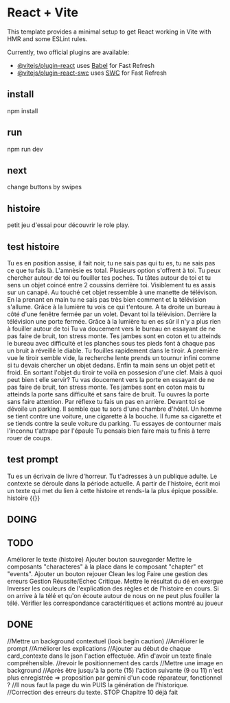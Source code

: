 # React + Vite

This template provides a minimal setup to get React working in Vite with HMR and some ESLint rules.

Currently, two official plugins are available:

- [@vitejs/plugin-react](https://github.com/vitejs/vite-plugin-react/blob/main/packages/plugin-react/README.md) uses [Babel](https://babeljs.io/) for Fast Refresh
- [@vitejs/plugin-react-swc](https://github.com/vitejs/vite-plugin-react-swc) uses [SWC](https://swc.rs/) for Fast Refresh

## install

npm install

## run

npm run dev

## next

change buttons by swipes

## histoire

petit jeu d'essai pour découvrir le role play.

## test histoire

Tu es en position assise, il fait noir, tu ne sais pas qui tu es, tu ne sais pas ce que tu fais là. L'amnèsie es total. Plusieurs option s'offrent à toi. Tu peux chercher autour de toi ou fouiller tes poches.
Tu tâtes autour de toi et tu sens un objet coincé entre 2 coussins derrière toi. Visiblement tu es assis sur un canapé. Au touché cet objet ressemble à une manette de télévison. En la prenant en main tu ne sais pas très bien comment et la télévision s'allume. Grâce à la lumière tu vois ce qui t'entoure. A ta droite un bureau à côté d'une fenêtre fermée par un volet. Devant toi la télévision. Derrière la télévision une porte fermée. Grâce à la lumière tu en es sûr il n'y a plus rien à fouiller autour de toi
Tu va doucement vers le bureau en essayant de ne pas faire de bruit, ton stress monte. Tes jambes sont en coton et tu atteinds le bureau avec difficulté et les planches sous tes pieds font à chaque pas un bruit à réveillé le diable.
Tu fouilles rapidement dans le tiroir. A première vue le tiroir semble vide, la recherche lente prends un tournur infini comme si tu devais chercher un objet dedans. Enfin ta main sens un objet petit et froid. En sortant l'objet du tiroir te voilà en possesion d'une clef. Mais à quoi peut bien t elle servir?
Tu vas doucement vers la porte en essayant de ne pas faire de bruit, ton stress monte. Tes jambes sont en coton mais tu atteinds la porte sans difficulté et sans faire de bruit.
Tu ouvres la porte sans faire attention. Par réflexe tu fais un pas en arrière. Devant toi se dévoile un parking. Il semble que tu sors d'une chambre d'hôtel. Un homme se tient contre une voiture, une cigarette à la bouche. Il fume sa cigarette et se tiends contre la seule voiture du parking.
Tu essayes de contourner mais l'inconnu t'attrape par l'épaule
Tu pensais bien faire mais tu finis à terre rouer de coups.

## test prompt

Tu es un écrivain de livre d'horreur. Tu t'adresses à un publique adulte. Le contexte se déroule dans la période actuelle. A partir de l'histoire, écrit moi un texte qui met du lien à cette histoire et rends-la la plus épique possible. histoire {{}}

## DOING

## TODO

Améliorer le texte (histoire)
Ajouter bouton sauvegarder
Mettre le composants "characteres" à la place dans le composant "chapter" et "events".
Ajouter un bouton rejouer
Clean les log
Faire une gestion des erreurs
Gestion Réussite/Echec Critique.
Mettre le résultat du dé en exergue
Inverser les couleurs de l'explication des règles et de l'histoire en cours.
Si on arrive à la télé et qu'on écoute autour de nous on ne peut plus fouiller la télé.
Vérifier les correspondance caractéritiques et actions montré au joueur

## DONE

//Mettre un background contextuel (look begin caution)
//Améliorer le prompt
//Améliorer les explications
//Ajouter au début de chaque card_contexte dans le json l'action effectuée. Afin d'avoir un texte finale compréhensible.
//revoir le positionnement des cards
//Mettre une image en background
//Après être jusqu'à la porte (15) l'action suivante (9 ou 11) n'est plus enregistrée => proposition par gemini d'un code réparateur, fonctionnel ?
//Il nous faut la page du win PUIS la génération de l'historique.
//Correction des erreurs du texte. STOP Chapitre 10 déjà fait
